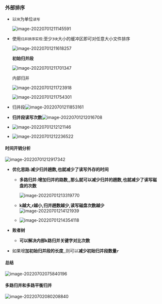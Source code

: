 ### 外部排序

- 以`块`为单位`读写`

  ![image-20220701211145591](https://cdn.jsdelivr.net/gh/DZX-hhh/Pictures/images/image-20220701211145591.png)

- 使用`归并排序实现`:至少`3块`大小的缓冲区即可对任意大小文件排序

  ![image-20220701211618257](https://cdn.jsdelivr.net/gh/DZX-hhh/Pictures/images/image-20220701211618257.png)

  **初始归并段**

  ![image-20220701211701347](https://cdn.jsdelivr.net/gh/DZX-hhh/Pictures/images/image-20220701211701347.png)

  内部归并

  ![image-20220701211723918](https://cdn.jsdelivr.net/gh/DZX-hhh/Pictures/images/image-20220701211723918.png)

   ![image-20220701211754301](https://cdn.jsdelivr.net/gh/DZX-hhh/Pictures/images/image-20220701211754301.png)

- 归并段![image-20220701211853161](https://cdn.jsdelivr.net/gh/DZX-hhh/Pictures/images/image-20220701211853161.png)

- **归并段读写次数**![image-20220701212016708](https://cdn.jsdelivr.net/gh/DZX-hhh/Pictures/images/image-20220701212016708.png)

- ![image-20220701212121146](https://cdn.jsdelivr.net/gh/DZX-hhh/Pictures/images/image-20220701212121146.png)

- ![image-20220701212236522](https://cdn.jsdelivr.net/gh/DZX-hhh/Pictures/images/image-20220701212236522.png)

#### 时间开销分析

![image-20220701212917342](https://cdn.jsdelivr.net/gh/DZX-hhh/Pictures/images/image-20220701212917342.png)

- **优化思路:减少归并趟数,也就减少了读写外存的时间**

  - **多路归并:增加归并的路数,,那么就可以减少归并的趟数,也就减少了读写磁盘的次数**

    ![image-20220701213319770](https://cdn.jsdelivr.net/gh/DZX-hhh/Pictures/images/image-20220701213319770.png)

  - **k越大,r越小,归并趟数越少,读写磁盘次数越少**![image-20220701214121939](https://cdn.jsdelivr.net/gh/DZX-hhh/Pictures/images/image-20220701214121939.png)

  - ![image-20220701214354118](https://cdn.jsdelivr.net/gh/DZX-hhh/Pictures/images/image-20220701214354118.png)

- **败者树**

  - **可以解决内部k路归并关键字对比次数**

- 如果增**加初始归并段的长度**,,则可以**减少初始归并段数量`r`**



#### 总结

![image-20220702075840196](https://cdn.jsdelivr.net/gh/DZX-hhh/Pictures/images/image-20220702075840196.png)



#### 多路归并和多路平衡归并

![image-20220702080208840](https://cdn.jsdelivr.net/gh/DZX-hhh/Pictures/images/image-20220702080208840.png)